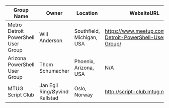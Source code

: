 |Group Name|Owner|Location|WebsiteURL|Twitter|Email|
|----------|-----|--------|----------|-------|-----|
|Metro Detroit PowerShell User Group|Will Anderson|Southfield, Michigan, USA|https://www.meetup.com/Metro-Detroit-PowerShell-Users-Group/ | N/A | N/A |
|Arizona PowerShell User Group|Thom Schumacher|Phoenix, Arizona, USA| N/A | N/A | N/A |
|MTUG Script Club|Jan Egil Ring/Øyvind Kallstad|Oslo, Norway| http://script-club.mtug.no | N/A | N/A |